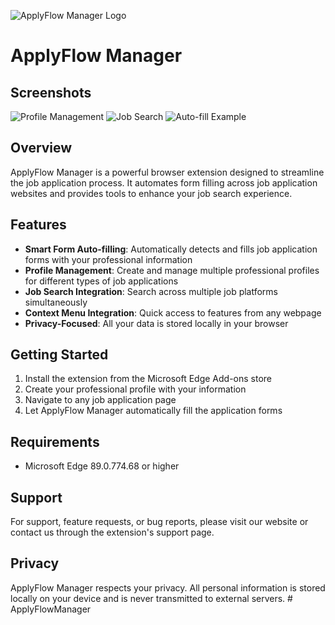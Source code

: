 
![ApplyFlow Manager Logo](../AFM_LOGO.png)

# ApplyFlow Manager
## Screenshots

![Profile Management](../f_f.png)
![Job Search](../f_f2.png)
![Auto-fill Example](../F_F3.png)


## Overview
ApplyFlow Manager is a powerful browser extension designed to streamline the job application process. It automates form filling across job application websites and provides tools to enhance your job search experience.

## Features
- **Smart Form Auto-filling**: Automatically detects and fills job application forms with your professional information
- **Profile Management**: Create and manage multiple professional profiles for different types of job applications
- **Job Search Integration**: Search across multiple job platforms simultaneously
- **Context Menu Integration**: Quick access to features from any webpage
- **Privacy-Focused**: All your data is stored locally in your browser

## Getting Started
1. Install the extension from the Microsoft Edge Add-ons store
2. Create your professional profile with your information
3. Navigate to any job application page
4. Let ApplyFlow Manager automatically fill the application forms

## Requirements
- Microsoft Edge 89.0.774.68 or higher

## Support
For support, feature requests, or bug reports, please visit our website or contact us through the extension's support page.

## Privacy
ApplyFlow Manager respects your privacy. All personal information is stored locally on your device and is never transmitted to external servers. #   A p p l y F l o w M a n a g e r  
 